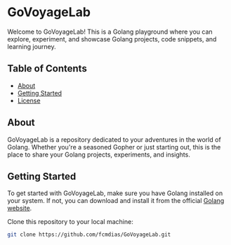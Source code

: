 # GoVoyageLab

Welcome to GoVoyageLab! This is a Golang playground where you can explore, experiment, and showcase Golang projects, code snippets, and learning journey.

## Table of Contents

- [About](#about)
- [Getting Started](#getting-started)
- [License](#license)

## About

GoVoyageLab is a repository dedicated to your adventures in the world of Golang. Whether you're a seasoned Gopher or just starting out, this is the place to share your Golang projects, experiments, and insights.

## Getting Started

To get started with GoVoyageLab, make sure you have Golang installed on your system. If not, you can download and install it from the official [Golang website](https://golang.org/).

Clone this repository to your local machine:

```bash
git clone https://github.com/fcmdias/GoVoyageLab.git
